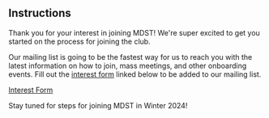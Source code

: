## Instructions

Thank you for your interest in joining MDST! We're super excited to get you started on the process for joining the club.

Our mailing list is going to be the fastest way for us to reach you with the latest information on how to join, mass meetings, and other onboarding events. Fill out the [interest form](https://forms.gle/pcpfjMwrXobyvn9N9) linked below to be added to our mailing list.

<p className="md-button-wrapper"><a className="md-button" href="https://forms.gle/pcpfjMwrXobyvn9N9"> Interest Form</a></p>

Stay tuned for steps for joining MDST in Winter 2024!